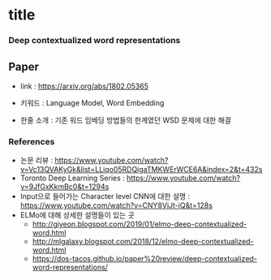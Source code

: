 ﻿# title

### Deep contextualized word representations

## Paper

- link : https://arxiv.org/abs/1802.05365

- 키워드 : Language Model, Word Embedding

- 한줄 소개 : 기존 워드 임베딩 방법들의 한계였던 WSD 문제에 대한 해결

### References

- 논문 리뷰 : https://www.youtube.com/watch?v=Vc13QVAKyGk&list=LLiqo05RDQigaTMKWErWCE6A&index=2&t=432s
- Toronto Deep Learning Series : https://www.youtube.com/watch?v=9JfGxKkmBc0&t=1294s
- Input으로 들어가는 Character level CNN에 대한 설명 : https://www.youtube.com/watch?v=CNY8VjJt-iQ&t=128s
- ELMo에 대해 상세한 설명들이 있는 곳
  - http://giyeon.blogspot.com/2019/01/elmo-deep-contextualized-word.html
  - http://mlgalaxy.blogspot.com/2018/12/elmo-deep-contextualized-word.html
  - https://dos-tacos.github.io/paper%20review/deep-contextualized-word-representations/